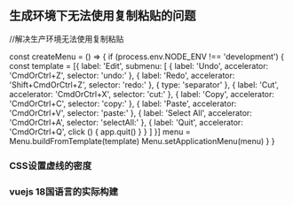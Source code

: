 ## 生成环境下无法使用复制粘贴的问题

//解决生产环境无法使用复制粘贴

const createMenu = () => {
    if (process.env.NODE_ENV !== 'development') {
      const template = [{
        label: 'Edit',
        submenu: [
          { label: 'Undo', accelerator: 'CmdOrCtrl+Z', selector: 'undo:' },
          { label: 'Redo', accelerator: 'Shift+CmdOrCtrl+Z', selector: 'redo:' },
          { type: 'separator' },
          { label: 'Cut', accelerator: 'CmdOrCtrl+X', selector: 'cut:' },
          { label: 'Copy', accelerator: 'CmdOrCtrl+C', selector: 'copy:' },
          { label: 'Paste', accelerator: 'CmdOrCtrl+V', selector: 'paste:' },
          { label: 'Select All', accelerator: 'CmdOrCtrl+A', selector: 'selectAll:' },
          {
            label: 'Quit',
            accelerator: 'CmdOrCtrl+Q',
            click () {
              app.quit()
            }
          }
        ]
      }]
      menu = Menu.buildFromTemplate(template)
      Menu.setApplicationMenu(menu)
    }
  }

  ### CSS设置虚线的密度

  ### vuejs  18国语言的实际构建